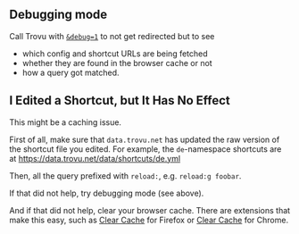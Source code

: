## Debugging mode

Call Trovu with [`&debug=1`](https://trovu.net/#debug=1) to not get redirected but to see

- which config and shortcut URLs are being fetched
- whether they are found in the browser cache or not
- how a query got matched.

## I Edited a Shortcut, but It Has No Effect

This might be a caching issue.

First of all, make sure that `data.trovu.net` has updated the raw version of the shortcut file you edited. For example, the `de`-namespace shortcuts are at https://data.trovu.net/data/shortcuts/de.yml

Then, all the query prefixed with `reload:`, e.g. `reload:g foobar`. 

If that did not help, try debugging mode (see above).

And if that did not help, clear your browser cache. There are extensions that make this easy, such as [Clear Cache](https://addons.mozilla.org/de/firefox/addon/clearcache/) for Firefox or [Clear Cache](https://chrome.google.com/webstore/detail/clear-cache/cppjkneekbjaeellbfkmgnhonkkjfpdn) for Chrome.